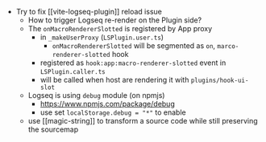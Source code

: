 - Try to fix [[vite-logseq-plugin]] reload issue
  - How to trigger Logseq re-render on the Plugin side?
  - The `onMacroRendererSlotted` is registered by App proxy
    - in `_makeUserProxy` (`LSPlugin.user.ts`)
      - `onMacroRendererSlotted` will be segmented as `on`, `marco-renderer-slotted` hook
    - registered as `hook:app:macro-renderer-slotted` event in `LSPlugin.caller.ts`
    - will be called when host are rendering it with `plugins/hook-ui-slot`
  - Logseq is using `debug` module (on npmjs)
    - https://www.npmjs.com/package/debug
    - use set `localStorage.debug = "*"` to enable
  - use [[magic-string]] to transform a source code while still preserving the sourcemap
